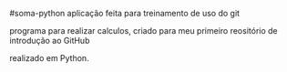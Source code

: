 #soma-python
aplicação feita para treinamento de uso do git

programa para realizar calculos,
criado para meu primeiro reositório 
de introdução ao GitHub

realizado em Python.
